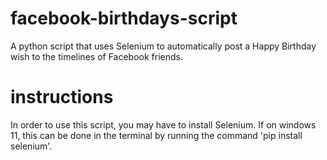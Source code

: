 # facebook-birthdays-script
 A python script that uses Selenium to automatically post a Happy Birthday wish to the timelines of Facebook friends.

 # instructions
 In order to use this script, you may have to install Selenium. If on windows 11, this can be done in the terminal by running the command 'pip install selenium'.
